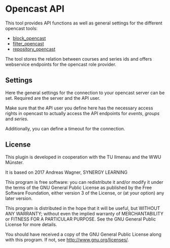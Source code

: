 # Opencast API #

This tool provides API functions as well as general settings for the different opencast tools:
* [block_opencast](https://github.com/unirz-tu-ilmenau/moodle-block_opencast)
* [filter_opencast](https://github.com/unirz-tu-ilmenau/moodle-filter_opencast)
* [repository_opencast](https://github.com/unirz-tu-ilmenau/moodle-repository_opencast)

The tool stores the relation between courses and series ids and 
offers webservice endpoints for the opencast role provider. 

## Settings ##

Here the general settings for the connection to your opencast server can be set.
Required are the server and the API user.

Make sure that the API user you define here has the necessary access rights in opencast to actually access the API endpoints for *events*, *groups* and *series*.

Additionally, you can define a timeout for the connection.

## License ##

This plugin is developed in cooperation with the TU Ilmenau and the WWU Münster.

It is based on 2017 Andreas Wagner, SYNERGY LEARNING

This program is free software: you can redistribute it and/or modify it under
the terms of the GNU General Public License as published by the Free Software
Foundation, either version 3 of the License, or (at your option) any later
version.

This program is distributed in the hope that it will be useful, but WITHOUT ANY
WARRANTY; without even the implied warranty of MERCHANTABILITY or FITNESS FOR A
PARTICULAR PURPOSE.  See the GNU General Public License for more details.

You should have received a copy of the GNU General Public License along with
this program.  If not, see <http://www.gnu.org/licenses/>.
